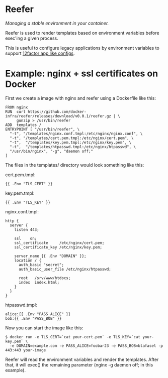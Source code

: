 # Reefer
*Managing a stable environment in your container.*

Reefer is used to render templates based on environment variables
before exec'ing a given process.

This is useful to configure legacy applications by environment
variables to support [12factor app like configs](http://12factor.net/config).

# Example: nginx + ssl certificates on Docker
First we create a image with nginx and reefer using a Dockerfile like this:

    FROM nginx
    RUN  curl https://github.com/docker-infra/reefer/releases/download/v0.0.1/reefer.gz | \
         gunzip > /usr/bin/reefer
    ADD  templates /
    ENTRYPOINT [ "/usr/bin/reefer", \
      "-t", "/templates/nginx.conf.tmpl:/etc/nginx/nginx.conf", \
      "-t", "/templates/cert.pem.tmpl:/etc/nginx/cert.pem", \
      "-t",  "/templates/key.pem.tmpl:/etc/nginx/key.pem", \
      "-t",  "/templates/htpasswd.tmpl:/etc/nginx/htpasswd", \
      "/usr/bin/nginx", "-g", "daemon off;"
    ]

The files in the templates/ directory would look something like this:

cert.pem.tmpl:

    {{ .Env "TLS_CERT" }}


key.pem.tmpl:

    {{ .Env "TLS_KEY" }}


nginx.conf.tmpl:

    http {
      server {
        listen 443;
      
        ssl    on;
        ssl_certificate     /etc/nginx/cert.pem;
        ssl_certificate_key /etc/nginx/key.pem;
      
        server_name {{ .Env "DOMAIN" }};
        location / {
          auth_basic "secret";
          auth_basic_user_file /etc/nginx/htpasswd;
  
          root   /srv/www/htdocs;
          index  index.html;
        }
      }
    }


htpasswd.tmpl:

    alice:{{ .Env "PASS_ALICE" }}
    bob:{{ .Env "PASS_BOB" }}


Now you can start the image like this:

    $ docker run -e TLS_CERT=`cat your-cert.pem` -e TLS_KEY=`cat your-key.pem` \
      -e DOMAIN=example.com -e PASS_ALICE=foobar23 -e PASS_BOB=blafasel -p 443:443 your-image

Reefer will read the environment variables and render the templates.
After that, it will exec() the remaining parameter (nginx -g daemon off; in this example).
